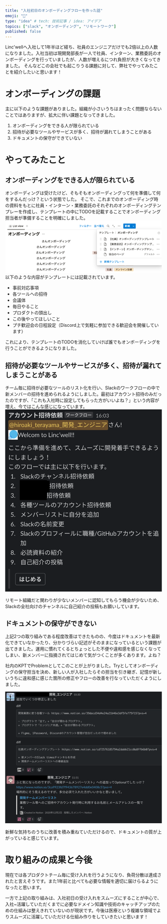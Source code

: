 ```yaml
---
title: "入社初日のオンボーディングフローを作った話"
emoji: "🐡"
type: "idea" # tech: 技術記事 / idea: アイデア
topics: ["slack", "オンボーディング", "リモートワーク"]
published: false
---
```

Linc'wellへ入社して1年半ほど経ち、社員のエンジニアだけでも2倍以上の人数になりました。入社当初は現開発部長が一人で社員、インターン、業務委託のオンボーディングを行っていましたが、人数が増えるにつれ負担が大きくなってきました。
そんなどこの会社でも起こりうる課題に対して、弊社でやってみたことを紹介したいと思います！

# オンボーディングの課題
主に以下のような課題がありました。組織が小さいうちはまったく問題ならないことではありますが、拡大に伴い課題となってきました。

1. オンボーディングをできる人が限られている
2. 招待が必要なツールやサービスが多く、招待が漏れてしまうことがある
3. ドキュメントの保守ができていない

# やってみたこと
## オンボーディングをできる人が限られている
オンボーディングは受けたけど、そもそもオンボーディングって何を準備して何をするんだっけ？という状態でした。
そこで、これまでのオンボーディング時の資料をもとに社員・インターン・業務委託のそれぞれのオンボーディングテンプレーを作成し、テンプレートの中にTODOを記載することでオンボーディング担当者が準備することを明確にしました。
![オンボーディングテンプレート](/images/954a0923c18feb/onboarding_template.png)
以下のような内容がテンプレートには記載されています。
- 事前対応事項
- 各ツールへの招待
- 会議体
- 毎日やること
- プロダクトの頭出し
- この後やってほしいこと
- プチ歓迎会の日程設定（Discord上で気軽に参加できる歓迎会を開催しています）


これにより、テンプレートのTODOを消化していけば誰でもオンボーディングを行うことができるようになりました。

## 招待が必要なツールやサービスが多く、招待が漏れてしまうことがある
チーム毎に招待が必要なツールのリスト化を行い、Slackのワークフローの中で新メンバーの招待を進められるようにしました。最初はアカウント招待のみだったのですが、「これも入社時に設定してもらった方がいいよね？」という内容が増え、今ではこんな感じになっています。
![Slackのワークフロー](/images/954a0923c18feb/slack_workflow.png)


リモート組織だと関わりが少ないメンバーに認知してもらう機会が少ないため、Slackの全社向けのチャンネルに自己紹介の投稿もお願いしています。

## ドキュメントの保守ができない
上記2つの取り組みである程度改善はできたものの、今度はドキュメントを最新化できていなかったり、分かりづらい記述がそのままになっているという課題が出てきました。運用に慣れてくるとちょっとした不便や違和感を感じなくなってしまい、新メンバーに指摘されてはじめて気がつくことが多くあります。よね？

社内のKPTでProblemとしてこのことが上がりました。Tryとしてオンボーディングの保守担当を決め、新しい人が入社したらその担当を引き継ぎ、記憶が新しいうちに違和感に感じた箇所の修正やフローの改善を行なっていただくようにしました。

![ドキュメントの保守](/images/954a0923c18feb/maintenance.png)

新鮮な気持ちのうちに改善を積み重ねていただけるので、ドキュメントの質が上がっていると感じています。

# 取り組みの成果と今後
現在では各プロダクトチーム毎に受け入れを行うようになり、負荷分散は達成されたと言えそうです。また1年前と比べても必要な情報を適切に届けらるようになったと思います。

一方で上記の取り組みは、入社初日の受け入れをスムーズにすることが中心で、入社~活躍していただくまでに必要なドメイン知識や技術のキャッチアップのための仕組みは整えきれていないのが現状です。今後は医療という複雑な領域でよりスムーズに活躍していただける仕組み作りをしていきたいと思います！
